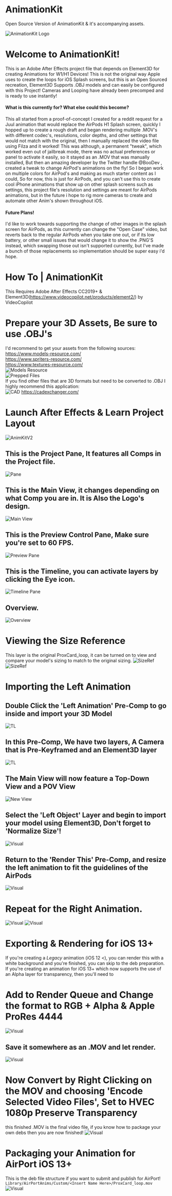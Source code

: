 # AnimationKit
Open Source Version of AnimationKit &amp; it's accompanying assets.

![AnimationKit Logo](https://github.com/royalgraphx/AnimationKit/blob/master/Logo.png?raw=true)

# Welcome to AnimationKit!
This is an Adobe After Effects project file that depends on Element3D for creating Animations for W1/H1 Devices! This is not the original way Apple uses to create the loops for iOS Splash screens, but this is an Open Sourced recreation, Element3D Supports .OBJ models and can easily be configured with this Project! Cameras and Looping have already been precomped and is ready to use instantly!

#### What is this currently for? What else could this become?
This all started from a proof-of-concept I created for a reddit request for a Juul animation that would replace the AirPods H1 Splash screen, quickly I hopped up to create a rough draft and began rendering multiple .MOV's with different codec's, resolutions, color depths, and other settings that would not match with the original, then I manually replaced the video file using Filza and it worked! This was although, a permanent "tweak", which worked even out of jailbreak mode, there was no actual preferences or panel to activate it easily, so it stayed as an .MOV that was manually installed, But then an amazing developer by the Twitter handle @BooDev , created a tweak to change AirPod's animations on the fly! So I began work on multiple colors for AirPod's and making as much starter content as I could, So for now, this is just for AirPods, and you can't use this to create cool iPhone animations that show up on other splash screens such as settings, this project file's resolution and settings are meant for AirPods animations, but in the future i hope to rig more cameras to create and automate other Anim's shown throughout iOS.

#### Future Plans!
I'd like to work towards supporting the change of other images in the splash screen for AirPods, as this currently can change the "Open Case" video, but reverts back to the regular AirPods when you take one out, or if its low battery, or other small issues that would change it to show the .PNG'S instead, which swapping those out isn't supported currently, but I've made a bunch of those replacements so implementation should be super easy i'd hope.

# How To | AnimationKit

This Requires Adobe After Effects CC2019+ & Element3D(https://www.videocopilot.net/products/element2/) by VideoCopilot

# Prepare your 3D Assets, Be sure to use .OBJ's
I'd recommend to get your assets from the following sources: </br>
https://www.models-resource.com/ </br>
https://www.spriters-resource.com/ </br>
https://www.textures-resource.com/ </br>
![Models Resource](https://github.com/royalgraphx/AnimationKit/blob/master/Tutorial/1modelsresource.png?raw=true)
</br>
![Prepped Files](https://github.com/royalgraphx/AnimationKit/blob/master/Tutorial/2preparemodels.png?raw=true)
</br>
If you find other files that are 3D formats but need to be converted to .OBJ I highly recommend this application: </br>
![CAD](https://github.com/royalgraphx/AnimationKit/blob/master/Tutorial/3cad.png?raw=true)
https://cadexchanger.com/ </br>

# Launch After Effects & Learn Project Layout
![AnimKitV2](https://github.com/royalgraphx/AnimationKit/blob/master/Tutorial/4openkit.png?raw=true)
## This is the Project Pane, It features all Comps in the Project file.
![Pane](https://github.com/royalgraphx/AnimationKit/blob/master/Tutorial/5projpane.png?raw=true)
## This is the Main View, it changes depending on what Comp you are in. It is Also the Logo's design.
![Main View](https://github.com/royalgraphx/AnimationKit/blob/master/Tutorial/6mainview.png?raw=true)
## This is the Preview Control Pane, Make sure you're set to 60 FPS.
![Preview Pane](https://github.com/royalgraphx/AnimationKit/blob/master/Tutorial/7previewpane.png?raw=true)
## This is the Timeline, you can activate layers by clicking the Eye icon.
![Timeline Pane](https://github.com/royalgraphx/AnimationKit/blob/master/Tutorial/8timelinepane.png?raw=true)
## Overview.
![Overview](https://github.com/royalgraphx/AnimationKit/blob/master/Tutorial/9overview.png?raw=true)

# Viewing the Size Reference
This layer is the original ProxCard_loop, it can be turned on to view and compare your model's sizing to match to the original sizing.
![SizeRef](https://github.com/royalgraphx/AnimationKit/blob/master/Tutorial/10sizeref.png?raw=true)
![SizeRef](https://github.com/royalgraphx/AnimationKit/blob/master/Tutorial/11guidelines.png?raw=true)

# Importing the Left Animation
## Double Click the 'Left Animation' Pre-Comp to go inside and import your 3D Model
![TL](https://github.com/royalgraphx/AnimationKit/blob/master/Tutorial/12leftanim.png?raw=true)
## In this Pre-Comp, We have two layers, A Camera that is Pre-Keyframed and an Element3D layer
![TL](https://github.com/royalgraphx/AnimationKit/blob/master/Tutorial/13timeline.png?raw=true)
## The Main View will now feature a Top-Down View and a POV View
![New View](https://github.com/royalgraphx/AnimationKit/blob/master/Tutorial/15visual.gif?raw=true)
## Select the 'Left Object' Layer and begin to import your model using Element3D, Don't forget to 'Normalize Size'!
![Visual](https://github.com/royalgraphx/AnimationKit/blob/master/Tutorial/17leftanim.gif?raw=true)
## Return to the 'Render This' Pre-Comp, and resize the left animation to fit the guidelines of the AirPods
![Visual](https://github.com/royalgraphx/AnimationKit/blob/master/Tutorial/18fixsize.gif?raw=true)
# Repeat for the Right Animation.
![Visual](https://github.com/royalgraphx/AnimationKit/blob/master/Tutorial/19rightanim.gif?raw=true)
![Visual](https://github.com/royalgraphx/AnimationKit/blob/master/Tutorial/20fixsize.gif?raw=true)

# Exporting & Rendering for iOS 13+
If you're creating a *Legacy* animation (iOS 12 <), you can render this with a white background and you're finished, you can skip to the deb preparation. If you're creating an animation for iOS 13+ which now supports the use of an Alpha layer for transparency, then you'll need to
# Add to Render Queue and Change the format to RGB + Alpha & Apple ProRes 4444
![Visual](https://github.com/royalgraphx/AnimationKit/blob/master/Tutorial/21rgbalpha.gif?raw=true)
## Save it somewhere as an .MOV and let render.
![Visual](https://github.com/royalgraphx/AnimationKit/blob/master/Tutorial/22render.png?raw=true)
# Now Convert by Right Clicking on the MOV and choosing 'Encode Selected Video Files', Set to HVEC 1080p Preserve Transparency
this finished .MOV is the final video file, if you know how to package your own debs then you are now finished!
![Visual](https://github.com/royalgraphx/AnimationKit/blob/master/Tutorial/23convert.gif?raw=true)

# Packaging your Animation for AirPort iOS 13+
This is the deb file structure if you want to submit and publish for AirPort! </br>
`Library/AirPortAnims/Custom/<Insert Name Here>/ProxCard_loop.mov`
![Visual](https://github.com/royalgraphx/AnimationKit/blob/master/Tutorial/24preparedeb.gif?raw=true)

